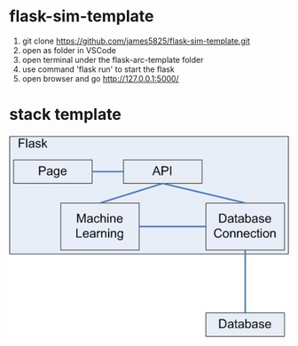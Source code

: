 # flask-sim-template
1. git clone https://github.com/james5825/flask-sim-template.git
2. open as folder in VSCode
3. open terminal under the flask-arc-template folder
4. use command 'flask run' to start the flask
5. open browser and go http://127.0.0.1:5000/

# stack template
![Structure](https://github.com/james5825/flask-sim-template/blob/main/arc.jpg)

